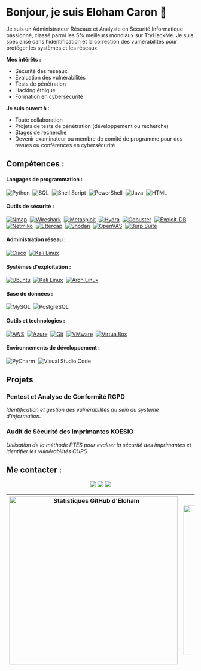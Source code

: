 # Bonjour, je suis Eloham Caron 👋

Je suis un Administrateur Réseaux et Analyste en Sécurité Informatique passionné, classé parmi les 5% meilleurs mondiaux sur TryHackMe. Je suis spécialisé dans l'identification et la correction des vulnérabilités pour protéger les systèmes et les réseaux.

**Mes intérêts :**
- Sécurité des réseaux
- Évaluation des vulnérabilités
- Tests de pénétration
- Hacking éthique
- Formation en cybersécurité

**Je suis ouvert à :**
- Toute collaboration
- Projets de tests de pénétration (développement ou recherche)
- Stages de recherche
- Devenir examinateur ou membre de comité de programme pour des revues ou conférences en cybersécurité

## Compétences :

#### Langages de programmation :
![Python](https://img.shields.io/badge/Python-3776AB?style=for-the-badge&logo=python&logoColor=white)&nbsp;
![SQL](https://img.shields.io/badge/SQL-316192?style=for-the-badge&logo=postgresql&logoColor=white)&nbsp;
![Shell Script](https://img.shields.io/badge/Shell_Script-121011?style=for-the-badge&logo=gnu-bash&logoColor=white)&nbsp;
![PowerShell](https://img.shields.io/badge/PowerShell-5391FE?style=for-the-badge&logo=powershell&logoColor=white)&nbsp;
![Java](https://img.shields.io/badge/Java-ED8B00?style=for-the-badge&logo=java&logoColor=white)&nbsp;
![HTML](https://img.shields.io/badge/HTML-E34F26?style=for-the-badge&logo=html5&logoColor=white)

#### Outils de sécurité :
[![Nmap](https://img.shields.io/badge/Nmap-0A0A0A?style=for-the-badge&logo=nmap&logoColor=white)](https://nmap.org)&nbsp;
[![Wireshark](https://img.shields.io/badge/Wireshark-1679A7?style=for-the-badge&logo=wireshark&logoColor=white)](https://www.wireshark.org)&nbsp;
[![Metasploit](https://img.shields.io/badge/Metasploit-049C9C?style=for-the-badge&logo=metasploit&logoColor=white)](https://www.metasploit.com)&nbsp;
[![Hydra](https://img.shields.io/badge/Hydra-4A4A4A?style=for-the-badge&logo=gnu-bash&logoColor=white)](https://github.com/vanhauser-thc/thc-hydra)&nbsp;
[![Gobuster](https://img.shields.io/badge/Gobuster-000000?style=for-the-badge&logo=gnu-bash&logoColor=white)](https://github.com/OJ/gobuster)&nbsp;
[![Exploit-DB](https://img.shields.io/badge/Exploit_DB-000000?style=for-the-badge&logo=exploit-db&logoColor=white)](https://www.exploit-db.com)&nbsp;
[![Netmiko](https://img.shields.io/badge/Netmiko-000000?style=for-the-badge&logo=netmiko&logoColor=white)](https://github.com/ktbyers/netmiko)&nbsp;
[![Ettercap](https://img.shields.io/badge/Ettercap-000000?style=for-the-badge&logo=ettercap&logoColor=white)](https://www.ettercap-project.org)&nbsp;
[![Shodan](https://img.shields.io/badge/Shodan-000000?style=for-the-badge&logo=shodan&logoColor=white)](https://www.shodan.io)&nbsp;
[![OpenVAS](https://img.shields.io/badge/OpenVAS-008000?style=for-the-badge&logo=openvas&logoColor=white)](https://www.openvas.org)&nbsp;
[![Burp Suite](https://img.shields.io/badge/Burp_Suite-FF6600?style=for-the-badge&logo=burp-suite&logoColor=white)](https://portswigger.net/burp)

#### Administration réseau :
[![Cisco](https://img.shields.io/badge/Cisco-1BA0D7?style=for-the-badge&logo=cisco&logoColor=white)](https://www.cisco.com)&nbsp;
[![Kali Linux](https://img.shields.io/badge/Kali_Linux-557C94?style=for-the-badge&logo=linux&logoColor=white)](https://www.kali.org)

#### Systèmes d'exploitation :
[![Ubuntu](https://img.shields.io/badge/Ubuntu-E95420?style=for-the-badge&logo=ubuntu&logoColor=white)](https://ubuntu.com)&nbsp;
[![Kali Linux](https://img.shields.io/badge/Kali_Linux-557C94?style=for-the-badge&logo=linux&logoColor=white)](https://www.kali.org)&nbsp;
[![Arch Linux](https://img.shields.io/badge/Arch_Linux-1793D1?style=for-the-badge&logo=arch-linux&logoColor=white)](https://archlinux.org)

#### Base de données :
![MySQL](https://img.shields.io/badge/MySQL-4479A1?style=for-the-badge&logo=mysql&logoColor=white)&nbsp;
![PostgreSQL](https://img.shields.io/badge/PostgreSQL-336791?style=for-the-badge&logo=postgresql&logoColor=white)

#### Outils et technologies :
[![AWS](https://img.shields.io/badge/AWS-232F3E?style=for-the-badge&logo=amazon-aws&logoColor=white)](https://aws.amazon.com)&nbsp;
[![Azure](https://img.shields.io/badge/Azure-0078D4?style=for-the-badge&logo=microsoft-azure&logoColor=white)](https://azure.microsoft.com)&nbsp;
[![Git](https://img.shields.io/badge/Git-F05032?style=for-the-badge&logo=git&logoColor=white)](https://git-scm.com)&nbsp;
[![VMware](https://img.shields.io/badge/VMware-607078?style=for-the-badge&logo=vmware&logoColor=white)](https://www.vmware.com)&nbsp;
[![VirtualBox](https://img.shields.io/badge/VirtualBox-183A61?style=for-the-badge&logo=virtualbox&logoColor=white)](https://www.virtualbox.org)

#### Environnements de développement :
![PyCharm](https://img.shields.io/badge/PyCharm-000000?style=for-the-badge&logo=pycharm&logoColor=white)&nbsp;
![Visual Studio Code](https://img.shields.io/badge/Visual_Studio_Code-007ACC?style=for-the-badge&logo=visual-studio-code&logoColor=white)


## Projets

### Pentest et Analyse de Conformité RGPD
*Identification et gestion des vulnérabilités au sein du système d'information.*

### Audit de Sécurité des Imprimantes KOESIO
*Utilisation de la méthode PTES pour évaluer la sécurité des imprimantes et identifier les vulnérabilités CUPS.*

## Me contacter :

<p align="center">
  <a href="https://www.linkedin.com/in/eloham-caron/"><img src="https://img.shields.io/badge/LinkedIn-%230077B5.svg?style=for-the-badge&logo=linkedin&logoColor=white" /></a>
  <a href="mailto:eloham.caron@example.com"><img src="https://img.shields.io/badge/Email-D14836?style=for-the-badge&logo=gmail&logoColor=white" /></a>
  <a href="https://github.com/caroneloham"><img src="https://img.shields.io/badge/GitHub-%2312100E.svg?style=for-the-badge&logo=github&logoColor=white" /></a>
</p>

| <a href="https://github-readme-stats.vercel.app/api?username=caroneloham&show_icons=true&include_all_commits=true&theme=radical&hide_border=true"><img align="center" src="https://github-readme-stats.vercel.app/api?username=caroneloham&show_icons=true&include_all_commits=true&theme=radical&hide_border=true" alt="Statistiques GitHub d'Eloham" width="450"/></a> | <a href="https://github-readme-stats.vercel.app/api/top-langs/?username=caroneloham&layout=compact&theme=radical&hide_border=true"><img align="center" src="https://github-readme-stats.vercel.app/api/top-langs/?username=caroneloham&layout=compact&theme=radical&hide_border=true" alt="Langages les plus utilisés" width="400"/></a> |
| ------------- | ------------- |

